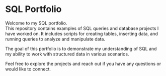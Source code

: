 # SQL Portfolio

Welcome to my SQL portfolio.  
This repository contains examples of SQL queries and database projects I have worked on. It includes scripts for creating tables, inserting data, and running queries to analyze and manipulate data.

The goal of this portfolio is to demonstrate my understanding of SQL and my ability to work with structured data in various scenarios.

Feel free to explore the projects and reach out if you have any questions or would like to connect.
